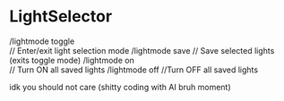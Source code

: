 # LightSelector

/lightmode toggle	
// Enter/exit light selection mode
/lightmode save	
// Save selected lights (exits toggle mode)
/lightmode on	
// Turn ON all saved lights
/lightmode off 
//Turn OFF all saved lights

idk you should not care (shitty coding with AI bruh moment)
